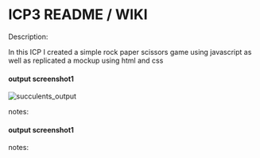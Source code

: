 # ICP3 README / WIKI

Description:

In this ICP I created a simple rock paper scissors game using javascript as well as replicated a mockup using html and css

#### output screenshot1

![succulents_output](wiki_screenshots/succulents_output.PNG)

notes:


#### output screenshot1

notes:

